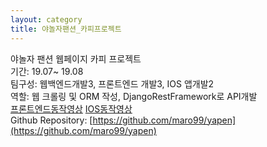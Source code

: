 ```yaml
---
layout: category
title: 야놀자팬션_카피프로젝트
---
```


야놀자 팬션 웹페이지 카피 프로젝트     
기간: 19.07~ 19.08    
팀구성: 웹백엔드개발3, 프론트엔드 개발3, IOS 앱개발2        
역할: 웹 크롤링 및 ORM 작성, DjangoRestFramework로 API개발  
[프론트엔드동작영상](https://www.youtube.com/watch?v=iRWqEuFkBO0)
[IOS동작영상](https://youtu.be/qp6UFCmVl1o)      
Github Repository: [https://github.com/maro99/yapen](https://github.com/maro99/yapen)  
